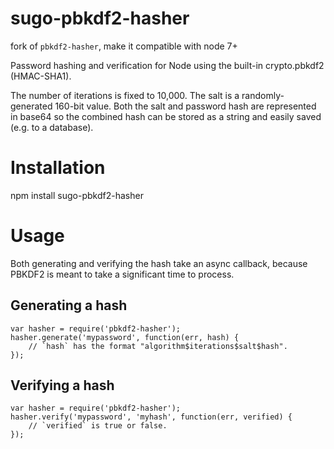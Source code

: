 sugo-pbkdf2-hasher
=============
fork of `pbkdf2-hasher`, make it compatible with node 7+

Password hashing and verification for Node using the built-in crypto.pbkdf2 (HMAC-SHA1).

The number of iterations is fixed to 10,000. The salt is a randomly-generated 160-bit value.
Both the salt and password hash are represented in base64 so the combined hash can be stored
as a string and easily saved (e.g. to a database).

# Installation

npm install sugo-pbkdf2-hasher

# Usage

Both generating and verifying the hash take an async callback, because PBKDF2 is meant
to take a significant time to process.

## Generating a hash

    var hasher = require('pbkdf2-hasher');
    hasher.generate('mypassword', function(err, hash) {
        // `hash` has the format "algorithm$iterations$salt$hash".
    });

## Verifying a hash

	var hasher = require('pbkdf2-hasher');
    hasher.verify('mypassword', 'myhash', function(err, verified) {
        // `verified` is true or false.
    });

